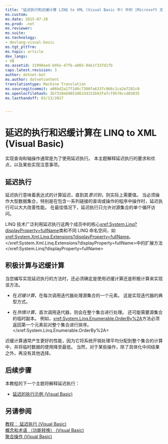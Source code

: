 ```yaml
---
title: "延迟执行和迟缓计算 LINQ to XML (Visual Basic 中) 中的 |Microsoft 文档"
ms.custom: 
ms.date: 2015-07-20
ms.prod: .net
ms.reviewer: 
ms.suite: 
ms.technology:
- devlang-visual-basic
ms.tgt_pltfrm: 
ms.topic: article
dev_langs:
- VB
ms.assetid: 31998eed-b95e-47fb-a865-9de1f337d1fb
caps.latest.revision: 3
author: dotnet-bot
ms.author: dotnetcontent
translationtype: Machine Translation
ms.sourcegitcommit: a06bd2a17f1d6c7308fa6337c866c1ca2e7281c0
ms.openlocfilehash: 3b7318eb9853d633d152b93fafcf9570ccd03835
ms.lasthandoff: 03/13/2017


---
```

# <a name="deferred-execution-and-lazy-evaluation-in-linq-to-xml-visual-basic"></a>延迟的执行和迟缓计算在 LINQ to XML (Visual Basic)
实现查询和轴操作通常是为了使用延迟执行。 本主题解释延迟执行的要求和优点，以及某些实现注意事项。  
  
## <a name="deferred-execution"></a>延迟执行  
 延迟执行意味着表达式的计算延迟，直到其*意识到*，则实际上需要值。 当必须操作大型数据集合，特别是在包含一系列链接的查询或操作的程序中操作时，延迟执行可以大大改善性能。 在最佳情况下，延迟执行只允许对源集合的单个循环访问。  
  
 LINQ 技术广泛利用延迟执行这两个成员中的核心<xref:System.Linq?displayProperty=fullName>类和不同 LINQ 命名空间，如<xref:System.Xml.Linq.Extensions?displayProperty=fullName>。</xref:System.Xml.Linq.Extensions?displayProperty=fullName>中的扩展方法</xref:System.Linq?displayProperty=fullName>  
  
## <a name="eager-vs-lazy-evaluation"></a>积极计算与迟缓计算  
 当您编写实现延迟执行的方法时，还必须确定是使用迟缓计算还是积极计算来实现该方法。  
  
-   在*迟缓计算*，在每次调用迭代器处理源集合的一个元素。 这是实现迭代器的典型方式。  
  
-   在*热情计算*，首次调用迭代器，则会在整个集合进行处理。 还可能需要源集合的临时副本。 例如，<xref:System.Linq.Enumerable.OrderBy%2A>方法必须返回第一个元素前对整个集合进行排序。</xref:System.Linq.Enumerable.OrderBy%2A>  
  
 迟缓计算通常产生更好的性能，因为它将系统开销处理平均分配到整个集合的计算中，并将临时数据的使用降至最低。 当然，对于某些操作，除了具体化中间结果之外，再没有其他选择。  
  
## <a name="next-steps"></a>后续步骤  
 本教程的下一个主题将解释延迟执行：  
  
-   [延迟的执行示例 (Visual Basic)](../../../../visual-basic/programming-guide/concepts/linq/deferred-execution-example.md)  
  
## <a name="see-also"></a>另请参阅  
 [教程︰ 延迟执行 (Visual Basic)](../../../../visual-basic/programming-guide/concepts/linq/tutorial-deferred-execution.md)   
 [概念和术语 （功能转换） (Visual Basic)](../../../../visual-basic/programming-guide/concepts/linq/concepts-and-terminology-functional-transformation.md)   
 [聚合操作 (Visual Basic)](../../../../visual-basic/programming-guide/concepts/linq/aggregation-operations.md)
